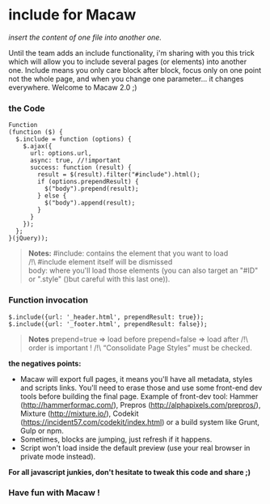 # include for Macaw
*insert the content of one file into another one.*

Until the team adds an include functionality, i'm sharing with you this trick which will allow you to include several pages (or elements) into another one.
Include means you only care block after block, focus only on one point not the whole page, and when you change one parameter... it changes everywhere. Welcome to Macaw 2.0 ;)

### the Code  

```
Function
(function ($) {
  $.include = function (options) {
    $.ajax({
      url: options.url,
      async: true, //!important
      success: function (result) {
        result = $(result).filter("#include").html();
        if (options.prependResult) {
          $("body").prepend(result);
        } else {
          $("body").append(result);
        }
      }
    });
  };
}(jQuery));
```

> **Notes:**
> \#include: contains the element that you want to load  
> /!\ #include element itself will be dismissed  
> body: where you'll load those elements (you can also target an "#ID" or ".style" ()but careful with this last one)).  

### Function invocation  
```
$.include({url: '_header.html', prependResult: true});
$.include({url: '_footer.html', prependResult: false});
```

> **Notes**
> prepend=true => load before
> prepend=false => load after
> /!\ order is important !
> /!\ “Consolidate Page Styles” must be checked.

**the negatives points:**
- Macaw will export full pages, it means you'll have all metadata, styles and scripts links. You'll need to erase those and use some front-end dev tools before building the final page.
Example of front-dev tool: Hammer (http://hammerformac.com/), Prepros (http://alphapixels.com/prepros/), Mixture (http://mixture.io/), Codekit (https://incident57.com/codekit/index.html) or a build system like Grunt, Gulp or npm.
- Sometimes, blocks are jumping, just refresh if it happens.
- Script won't load inside the default preview (use your real browser in private mode instead).

**For all javascript junkies, don't hesitate to tweak this code and share ;)**

### Have fun with Macaw !

